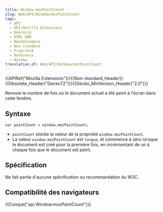 ```yaml
---
title: Window.mozPaintCount
slug: Web/API/Window/mozPaintCount
tags:
  - API
  - API:Mozilla Extensions
  - Déprécié
  - HTML DOM
  - NeedsExample
  - Non-standard
  - Propriété
  - Reference
  - Window
translation_of: Web/API/Window/mozPaintCount
---
```

{{APIRef("Mozilla Extensions")}}{{Non-standard_Header}}{{Obsolete_Header("Gecko72")}}{{Gecko_MinVersion_Header("2.0")}}

Renvoie le nombre de fois où le document actuel a été peint à l'écran dans cette fenêtre.

## Syntaxe

    var paintCount = window.mozPaintCount;

- `paintCount` stocke la valeur de la propriété `window.mozPaintCount`.
- La valeur `window.mozPaintCount` est `longue`, et commence à zéro lorsque le document est créé pour la première fois, en incrémentant de un à chaque fois que le document est peint.

## Spécification

Ne fait partie d'aucune spécification ou recommandation du W3C.

## Compatibilité des navigateurs

{{Compat("api.Window.mozPaintCount")}}

